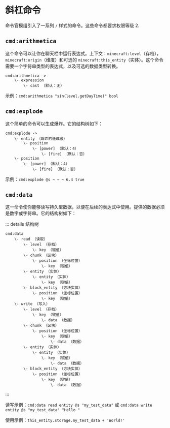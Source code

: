 # 斜杠命令

命令官模组引入了一系列 `/` 样式的命令。这些命令都要求权限等级 2.

## `cmd:arithmetica`

这个命令可以让你在聊天栏中运行表达式。上下文：`minecraft:level`（存档），`minecraft:origin`（维度）和可选的 `minecraft:this_entity`（实体）。这个命令需要一个字符串类型的表达式，以及可选的数据类型转换。

```
cmd:arithmetica ->
    \- expression
        \- cast （默认：无）
```

示例：`cmd:arithmetica "sin(level.getDayTime)" bool`

## `cmd:explode`

这个简单的命令可以生成爆炸。它的结构树如下：

```
cmd:explode ->
    \- entity （爆炸的造成者）
        \- position
            \- [power] （默认：4）
                \- [fire] （默认：否）
    \- position
        \- [power] （默认：4）
            \- [fire] （默认：否）
```

示例：`cmd:explode @s ~ ~ ~ 6.4 true`

## `cmd:data`

这一命令使你能够读写持久型数据，以便在后续的表达式中使用。提供的数据必须是数字或字符串。它的结构树如下：

::: details 结构树
```
cmd:data
    \- read （读取）
        \- level （存档）
            \- key （键值）
        \- chunk （区块）
            \- position （坐标位置）
                \- key （键值）
        \- entity （实体）
            \- entity （实体）
                \- key （键值）
        \- block_entity （方块实体）
            \- position （坐标位置）
                \- key （键值）
    \- write （写入）
        \- level （存档）
            \- key （键值）
                \- data （数据）
        \- chunk （区块）
            \- position （坐标位置）
                \- key （键值）
                    \- data （数据）
        \- entity （实体）
            \- entity （实体）
                \- key （键值）
                    \- data （数据）
        \- block_entity （方块实体）
            \- position （坐标位置）
                \- key （键值）
                    \- data （数据）
```
:::

读写示例：`cmd:data read entity @s "my_test_data"` 或 `cmd:data write entity @s "my_test_data" "Hello "`

使用示例：`this_entity.storage.my_test_data + 'World!'`
